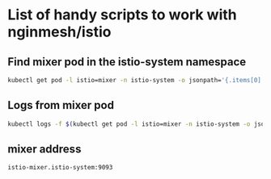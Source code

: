 # List of handy scripts to work with nginmesh/istio


## Find mixer pod in the istio-system namespace
```bash
kubectl get pod -l istio=mixer -n istio-system -o jsonpath='{.items[0].metadata.name}'
```

## Logs from mixer pod
```bash
kubectl logs -f $(kubectl get pod -l istio=mixer -n istio-system -o jsonpath='{.items[0].metadata.name}')  -n istio-system -c mixer
```

## mixer address
```
istio-mixer.istio-system:9093
```



